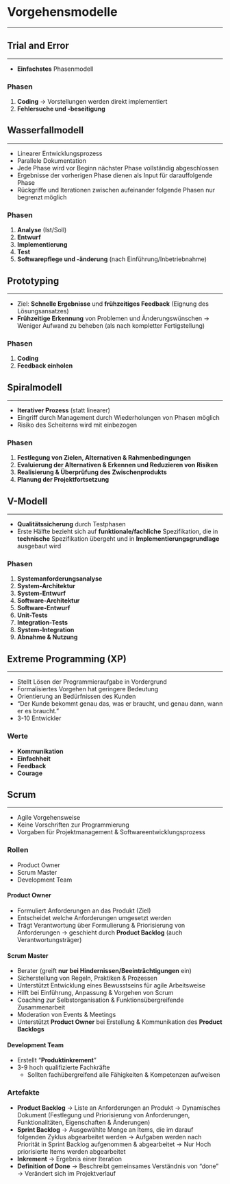 # Vorgehensmodelle
___
## Trial and Error
___
- **Einfachstes** Phasenmodell
### Phasen
1. **Coding**
	→ Vorstellungen werden direkt implementiert
2. **Fehlersuche und -beseitigung**
## Wasserfallmodell
___
- Linearer Entwicklungsprozess
- Parallele Dokumentation
- Jede Phase wird vor Beginn nächster Phase vollständig abgeschlossen
- Ergebnisse der vorherigen Phase dienen als Input für darauffolgende Phase
- Rückgriffe und Iterationen zwischen aufeinander folgende Phasen nur begrenzt möglich 
### Phasen
1. **Analyse** (Ist/Soll)
2. **Entwurf**
3. **Implementierung**
4. **Test**
5. **Softwarepflege und -änderung** (nach Einführung/Inbetriebnahme)
## Prototyping
___
- Ziel: **Schnelle Ergebnisse** und **frühzeitiges Feedback** (Eignung des Lösungsansatzes)
- **Frühzeitige Erkennung** von Problemen und Änderungswünschen
	→ Weniger Aufwand zu beheben (als nach kompletter Fertigstellung)
### Phasen
1. **Coding**
2. **Feedback einholen**
## Spiralmodell
___
- **Iterativer Prozess** (statt linearer)
- Eingriff durch Management durch Wiederholungen von Phasen möglich
- Risiko des Scheiterns wird mit einbezogen
### Phasen
1. **Festlegung von Zielen, Alternativen & Rahmenbedingungen**
2. **Evaluierung der Alternativen & Erkennen und Reduzieren von Risiken**
3. **Realisierung & Überprüfung des Zwischenprodukts**
4. **Planung der Projektfortsetzung**
## V-Modell
___
- **Qualitätssicherung** durch Testphasen
- Erste Hälfte bezieht sich auf **funktionale/fachliche** Spezifikation, die in **technische** Spezifikation übergeht und in **Implementierungsgrundlage** ausgebaut wird
### Phasen
1. **Systemanforderungsanalyse**
2. **System-Architektur**
3. **System-Entwurf**
4. **Software-Architektur**
5. **Software-Entwurf**
6. **Unit-Tests**
7. **Integration-Tests**
8. **System-Integration**
9. **Abnahme & Nutzung**
## Extreme Programming (XP)
___
- Stellt Lösen der Programmieraufgabe in Vordergrund
- Formalisiertes Vorgehen hat geringere Bedeutung
- Orientierung an Bedürfnissen des Kunden
- “Der Kunde bekommt genau das, was er braucht, und genau dann, wann er es braucht.”
- 3-10 Entwickler
### Werte
- **Kommunikation**
- **Einfachheit**
- **Feedback**
- **Courage**
## Scrum
___
- Agile Vorgehensweise
- Keine Vorschriften zur Programmierung
- Vorgaben für Projektmanagement & Softwareentwicklungsprozess
### Rollen
- Product Owner
- Scrum Master
- Development Team
#### Product Owner
- Formuliert Anforderungen an das Produkt (Ziel)
- Entscheidet welche Anforderungen umgesetzt werden
- Trägt Verantwortung über Formulierung & Priorisierung von Anforderungen
	→ geschieht durch **Product Backlog** (auch Verantwortungsträger)
#### Scrum Master
- Berater (greift **nur bei Hindernissen/Beeinträchtigungen** ein)
- Sicherstellung von Regeln, Praktiken & Prozessen
- Unterstützt Entwicklung eines Bewusstseins für agile Arbeitsweise
- Hilft bei Einführung, Anpassung & Vorgehen von Scrum
- Coaching zur Selbstorganisation & Funktionsübergreifende Zusammenarbeit
- Moderation von Events & Meetings
- Unterstützt **Product Owner** bei Erstellung & Kommunikation des **Product Backlogs**
#### Development Team
- Erstellt “**Produktinkrement**”
- 3-9 hoch qualifizierte Fachkräfte
	- Sollten fachübergreifend alle Fähigkeiten & Kompetenzen aufweisen
### Artefakte
- **Product Backlog**
	→ Liste an Anforderungen an Produkt
	→ Dynamisches Dokument (Festlegung und Priorisierung von Anforderungen, Funktionalitäten, Eigenschaften & Änderungen)
- **Sprint Backlog**
	→ Ausgewählte Menge an Items, die im darauf folgenden Zyklus abgearbeitet werden
	→ Aufgaben werden nach Priorität in Sprint Backlog aufgenommen & abgearbeitet
	→ Nur Hoch priorisierte Items werden abgearbeitet
- **Inkrement**
	→ Ergebnis einer Iteration
- **Definition of Done**
	→ Beschreibt gemeinsames Verständnis von “done”
	→ Verändert sich im Projektverlauf